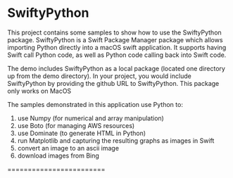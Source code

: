 
SwiftyPython
============

This project contains some samples to show how to use the SwiftyPython package.  SwiftyPython is a Swift Package Manager package which allows importing Python directly into a macOS swift application.  It supports having Swift call Python code, as well as Python code calling back into Swift code.

The demo includes SwiftyPython as a local package (located one directory up from the demo directory).  In your project, you would include SwiftyPython by providing the github URL to SwiftyPython.  This package only works on MacOS 

The samples demonstrated in this application use Python to:

1) use Numpy (for numerical and array manipulation)
2) use Boto (for managing AWS resources)
3) use Dominate (to generate HTML in Python)
4) run Matplotlib and capturing the resulting graphs as images in Swift
5) convert an image to an ascii image
6) download images from Bing 

========================




